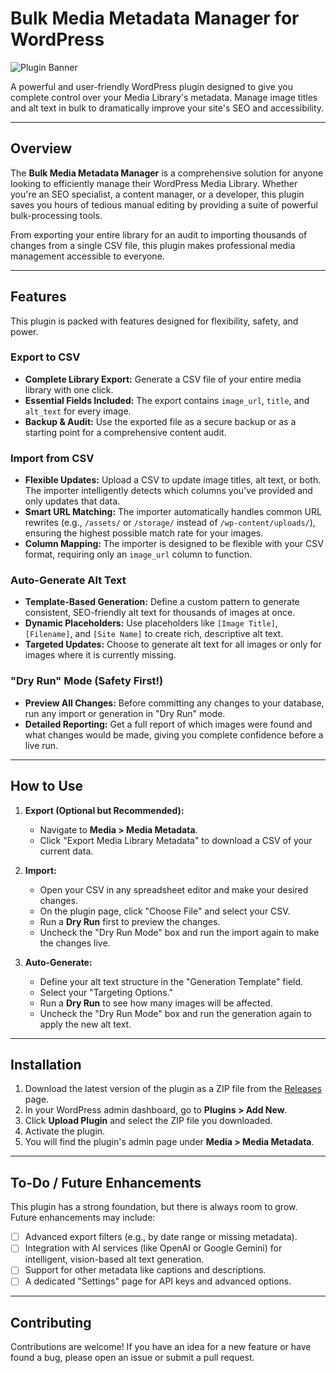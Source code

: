 # Bulk Media Metadata Manager for WordPress

![Plugin Banner](https-hotelfauchere-com-storage-2025-04-16-img_4955-copy-1-webp)

A powerful and user-friendly WordPress plugin designed to give you complete control over your Media Library's metadata. Manage image titles and alt text in bulk to dramatically improve your site's SEO and accessibility.

---

## Overview

The **Bulk Media Metadata Manager** is a comprehensive solution for anyone looking to efficiently manage their WordPress Media Library. Whether you're an SEO specialist, a content manager, or a developer, this plugin saves you hours of tedious manual editing by providing a suite of powerful bulk-processing tools.

From exporting your entire library for an audit to importing thousands of changes from a single CSV file, this plugin makes professional media management accessible to everyone.

---

## Features

This plugin is packed with features designed for flexibility, safety, and power.

### Export to CSV
*   **Complete Library Export:** Generate a CSV file of your entire media library with one click.
*   **Essential Fields Included:** The export contains `image_url`, `title`, and `alt_text` for every image.
*   **Backup & Audit:** Use the exported file as a secure backup or as a starting point for a comprehensive content audit.

### Import from CSV
*   **Flexible Updates:** Upload a CSV to update image titles, alt text, or both. The importer intelligently detects which columns you've provided and only updates that data.
*   **Smart URL Matching:** The importer automatically handles common URL rewrites (e.g., `/assets/` or `/storage/` instead of `/wp-content/uploads/`), ensuring the highest possible match rate for your images.
*   **Column Mapping:** The importer is designed to be flexible with your CSV format, requiring only an `image_url` column to function.

### Auto-Generate Alt Text
*   **Template-Based Generation:** Define a custom pattern to generate consistent, SEO-friendly alt text for thousands of images at once.
*   **Dynamic Placeholders:** Use placeholders like `[Image Title]`, `[Filename]`, and `[Site Name]` to create rich, descriptive alt text.
*   **Targeted Updates:** Choose to generate alt text for all images or only for images where it is currently missing.

### "Dry Run" Mode (Safety First!)
*   **Preview All Changes:** Before committing any changes to your database, run any import or generation in "Dry Run" mode.
*   **Detailed Reporting:** Get a full report of which images were found and what changes would be made, giving you complete confidence before a live run.

---

## How to Use

1.  **Export (Optional but Recommended):**
    *   Navigate to **Media > Media Metadata**.
    *   Click "Export Media Library Metadata" to download a CSV of your current data.

2.  **Import:**
    *   Open your CSV in any spreadsheet editor and make your desired changes.
    *   On the plugin page, click "Choose File" and select your CSV.
    *   Run a **Dry Run** first to preview the changes.
    *   Uncheck the "Dry Run Mode" box and run the import again to make the changes live.

3.  **Auto-Generate:**
    *   Define your alt text structure in the "Generation Template" field.
    *   Select your "Targeting Options."
    *   Run a **Dry Run** to see how many images will be affected.
    *   Uncheck the "Dry Run Mode" box and run the generation again to apply the new alt text.

---

## Installation

1.  Download the latest version of the plugin as a ZIP file from the [Releases](https://github.com/your-username/your-repository/releases) page.
2.  In your WordPress admin dashboard, go to **Plugins > Add New**.
3.  Click **Upload Plugin** and select the ZIP file you downloaded.
4.  Activate the plugin.
5.  You will find the plugin's admin page under **Media > Media Metadata**.

---

## To-Do / Future Enhancements

This plugin has a strong foundation, but there is always room to grow. Future enhancements may include:

*   [ ] Advanced export filters (e.g., by date range or missing metadata).
*   [ ] Integration with AI services (like OpenAI or Google Gemini) for intelligent, vision-based alt text generation.
*   [ ] Support for other metadata like captions and descriptions.
*   [ ] A dedicated "Settings" page for API keys and advanced options.

---

## Contributing

Contributions are welcome! If you have an idea for a new feature or have found a bug, please open an issue or submit a pull request.

